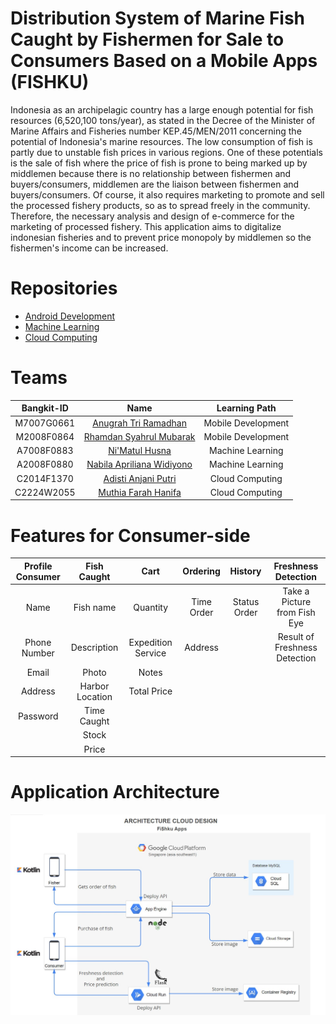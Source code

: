 # Distribution System of Marine Fish Caught by Fishermen for Sale to Consumers Based on a Mobile Apps (FISHKU)

Indonesia as an archipelagic country has a large enough potential for fish resources (6,520,100 tons/year),
as stated in the Decree of the Minister of Marine Affairs and Fisheries number KEP.45/MEN/2011 concerning the potential of Indonesia's marine resources. 
The low consumption of fish is partly due to unstable fish prices in various regions. One of these potentials is the sale of fish where the price of fish 
is prone to being marked up by middlemen because there is no relationship between fishermen and buyers/consumers, middlemen are the liaison between fishermen 
and buyers/consumers. Of course, it also requires marketing to promote and sell the processed fishery products, so as to spread freely in the community. 
Therefore, the necessary analysis and design of e-commerce for the marketing of processed fishery. This application aims to digitalize indonesian fisheries 
and to prevent price monopoly by middlemen so the fishermen's income can be increased.

# Repositories
- [Android Development](https://github.com/fishku-id/Fishku-AndroidDevelopment)
- [Machine Learning](https://github.com/fishku-id/Fishku-MachineLearning)
- [Cloud Computing](https://github.com/fishku-id/Fishku-CloudComputing)

# Teams 

| Bangkit-ID | Name | Learning Path |
| :-------------------------: | :--------: | :----------------: | 
| M7007G0661 | [Anugrah Tri Ramadhan](https://github.com/RamaReksotinoyo) | Mobile Development |
| M2008F0864 | [Rhamdan Syahrul Mubarak](https://github.com/rhamdansm) | Mobile Development |
| A7008F0883 | [Ni'Matul Husna](https://github.com/Nimatulhusna) | Machine Learning |
| A2008F0880 | [Nabila Apriliana Widiyono](https://github.com/nabilaapriliana) | Machine Learning |
| C2014F1370 | [Adisti Anjani Putri](https://github.com/adistianjani) | Cloud Computing |
| C2224W2055 | [Muthia Farah Hanifa](https://github.com/muthiafarrr) | Cloud Computing |

# Features for Consumer-side

| Profile Consumer | Fish Caught | Cart | Ordering | History | Freshness Detection |
| :--------: | :--------: | :--------: | :--------: | :--------: | :--------: |
| Name | Fish name | Quantity | Time Order | Status Order | Take a Picture from Fish Eye |
| Phone Number | Description  | Expedition Service | Address |  | Result of Freshness Detection |
| Email | Photo | Notes |  |  | |
| Address | Harbor Location | Total Price |  |  | |
| Password | Time Caught |  |  |  | |
|  | Stock |  |  |  | |
|  | Price |  |  |  | |

# Application Architecture
![Cloud Architecture](https://raw.githubusercontent.com/fishku-id/.github/master/pictures/Cloud-Architecture.jpg)
